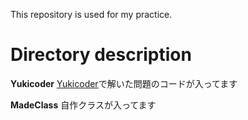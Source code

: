 This repository is used for my practice.

# Directory description
**Yukicoder**
[Yukicoder](https://yukicoder.me/)で解いた問題のコードが入ってます


**MadeClass**
自作クラスが入ってます
